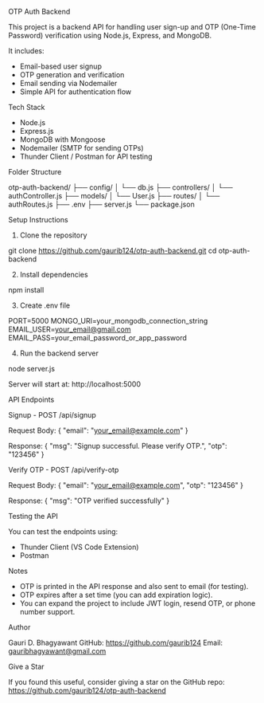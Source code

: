 OTP Auth Backend

This project is a backend API for handling user sign-up and OTP (One-Time Password) verification using Node.js, Express, and MongoDB.

It includes:
- Email-based user signup
- OTP generation and verification
- Email sending via Nodemailer
- Simple API for authentication flow

Tech Stack

- Node.js
- Express.js
- MongoDB with Mongoose
- Nodemailer (SMTP for sending OTPs)
- Thunder Client / Postman for API testing

Folder Structure

otp-auth-backend/
├── config/
│   └── db.js
├── controllers/
│   └── authController.js
├── models/
│   └── User.js
├── routes/
│   └── authRoutes.js
├── .env
├── server.js
└── package.json

Setup Instructions

1. Clone the repository

git clone https://github.com/gaurib124/otp-auth-backend.git
cd otp-auth-backend

2. Install dependencies

npm install

3. Create .env file

PORT=5000
MONGO_URI=your_mongodb_connection_string
EMAIL_USER=your_email@gmail.com
EMAIL_PASS=your_email_password_or_app_password

4. Run the backend server

node server.js

Server will start at: http://localhost:5000

API Endpoints

Signup - POST /api/signup

Request Body:
{
  "email": "your_email@example.com"
}

Response:
{
  "msg": "Signup successful. Please verify OTP.",
  "otp": "123456"
}

Verify OTP - POST /api/verify-otp

Request Body:
{
  "email": "your_email@example.com",
  "otp": "123456"
}

Response:
{
  "msg": "OTP verified successfully"
}

Testing the API

You can test the endpoints using:
- Thunder Client (VS Code Extension)
- Postman

Notes

- OTP is printed in the API response and also sent to email (for testing).
- OTP expires after a set time (you can add expiration logic).
- You can expand the project to include JWT login, resend OTP, or phone number support.

Author

Gauri D. Bhagyawant
GitHub: https://github.com/gaurib124
Email: gauribhagyawant@gmail.com

Give a Star

If you found this useful, consider giving a star on the GitHub repo:
https://github.com/gaurib124/otp-auth-backend
